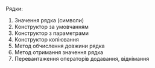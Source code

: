 Рядки: 
1) Значення рядка (символи)
2) Конструктор за умовчанням
3) Конструктор з параметрами
4) Конструктор копіювання
5) Метод обчислення довжини рядка 
6) Метод отримання значення рядка
7) Перевантаження операторів додавання, віднімання
